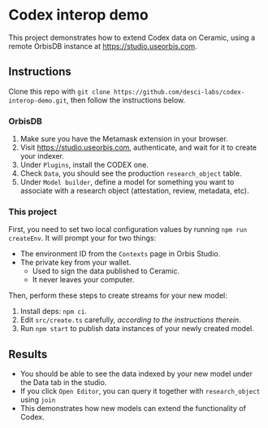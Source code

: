# Codex interop demo

This project demonstrates how to extend Codex data on Ceramic, using a remote OrbisDB instance at https://studio.useorbis.com.

## Instructions

Clone this repo with `git clone https://github.com/desci-labs/codex-interop-demo.git`,
then follow the instructions below.

### OrbisDB

1. Make sure you have the Metamask extension in your browser.
2. Visit https://studio.useorbis.com, authenticate, and wait for it to create your indexer.
3. Under `Plugins`, install the CODEX one.
4. Check `Data`, you should see the production `research_object` table.
5. Under `Model builder`, define a model for something you want to associate with a research object (attestation, review, metadata, etc).

### This project

First, you need to set two local configuration values by running `npm run createEnv`. It will prompt your for two things:
- The environment ID from the `Contexts` page in Orbis Studio.
- The private key from your wallet.
  - Used to sign the data published to Ceramic.
  - It never leaves your computer.


Then, perform these steps to create streams for your new model:
1. Install deps: `npm ci`.
2. Edit `src/create.ts` carefully, *according to the instructions therein*.
3. Run `npm start` to publish data instances of your newly created model.

## Results

- You should be able to see the data indexed by your new model under the Data tab in the studio.
- If you click `Open Editor`, you can query it together with `research_object` using `join`
- This demonstrates how new models can extend the functionality of Codex.

